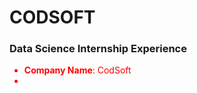 # CODSOFT
### Data Science Internship Experience
<style>
ul {
    color: red;
  } 
</style>

- **Company Name**: CodSoft
- 
